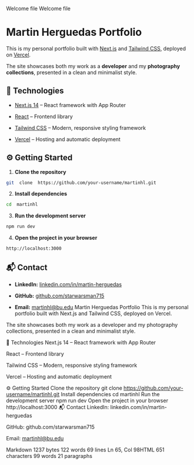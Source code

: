 Welcome file
Welcome file

#  Martin Herguedas Portfolio

  

This is my personal portfolio built with [Next.js](https://nextjs.org) and [Tailwind CSS](https://tailwindcss.com), deployed on [Vercel](https://vercel.com).

The site showcases both my work as a **developer** and my **photography collections**, presented in a clean and minimalist style.

  



  

##  🚀 Technologies

  

- [Next.js 14](https://nextjs.org/) – React framework with App Router

- [React](https://reactjs.org/) – Frontend library

- [Tailwind CSS](https://tailwindcss.com/) – Modern, responsive styling framework

- [Vercel](https://vercel.com/) – Hosting and automatic deployment

  


  

##  ⚙️ Getting Started

  

1.  **Clone the repository**

```bash
git  clone  https://github.com/your-username/martinhl.git 
```

  2. **Install dependencies**

```bash
cd  martinhl
```
  
3.  **Run the development server**
```bash 
npm run dev
```
    
4.  **Open the project in your browser**
```arduino
http://localhost:3000
```
  
  

## 📬 Contact

  

-  **LinkedIn:** [linkedin.com/in/martin-herguedas](https://www.linkedin.com/in/martin-herguedas/)

-  **GitHub:** [github.com/starwarsman715](https://github.com/starwarsman715)

-  **Email:** [martinhl@bu.edu](mailto:martinhl@bu.edu)
Martin Herguedas Portfolio
This is my personal portfolio built with Next.js and Tailwind CSS, deployed on Vercel.

The site showcases both my work as a developer and my photography collections, presented in a clean and minimalist style.

🚀 Technologies
Next.js 14 – React framework with App Router

React – Frontend library

Tailwind CSS – Modern, responsive styling framework

Vercel – Hosting and automatic deployment

⚙️ Getting Started
Clone the repository
git  clone  https://github.com/your-username/martinhl.git 
Install dependencies
cd  martinhl
Run the development server
npm run dev
Open the project in your browser
http://localhost:3000
📬 Contact
LinkedIn: linkedin.com/in/martin-herguedas

GitHub: github.com/starwarsman715

Email: martinhl@bu.edu

Markdown 1237 bytes 122 words 69 lines Ln 65, Col 98HTML 651 characters 99 words 21 paragraphs